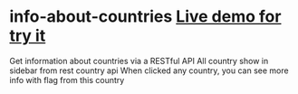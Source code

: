 # info-about-countries <a href="https://main--helpful-narwhal-28c743.netlify.app/">Live demo for try it</a>
Get information about countries via a RESTful API
All country show in sidebar from rest country api
When clicked any country, you can see more info with flag from this country
